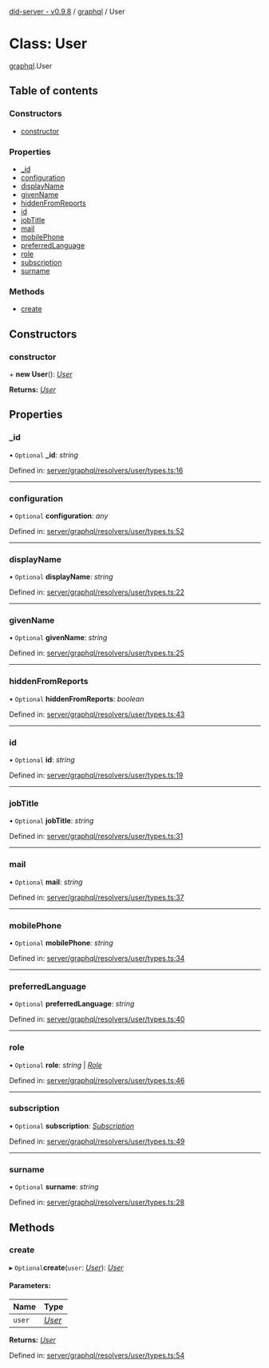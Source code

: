 [did-server - v0.9.8](../README.md) / [graphql](../modules/graphql.md) / User

# Class: User

[graphql](../modules/graphql.md).User

## Table of contents

### Constructors

- [constructor](graphql.user.md#constructor)

### Properties

- [\_id](graphql.user.md#_id)
- [configuration](graphql.user.md#configuration)
- [displayName](graphql.user.md#displayname)
- [givenName](graphql.user.md#givenname)
- [hiddenFromReports](graphql.user.md#hiddenfromreports)
- [id](graphql.user.md#id)
- [jobTitle](graphql.user.md#jobtitle)
- [mail](graphql.user.md#mail)
- [mobilePhone](graphql.user.md#mobilephone)
- [preferredLanguage](graphql.user.md#preferredlanguage)
- [role](graphql.user.md#role)
- [subscription](graphql.user.md#subscription)
- [surname](graphql.user.md#surname)

### Methods

- [create](graphql.user.md#create)

## Constructors

### constructor

\+ **new User**(): [*User*](graphql.user.md)

**Returns:** [*User*](graphql.user.md)

## Properties

### \_id

• `Optional` **\_id**: *string*

Defined in: [server/graphql/resolvers/user/types.ts:16](https://github.com/Puzzlepart/did/blob/dev/server/graphql/resolvers/user/types.ts#L16)

___

### configuration

• `Optional` **configuration**: *any*

Defined in: [server/graphql/resolvers/user/types.ts:52](https://github.com/Puzzlepart/did/blob/dev/server/graphql/resolvers/user/types.ts#L52)

___

### displayName

• `Optional` **displayName**: *string*

Defined in: [server/graphql/resolvers/user/types.ts:22](https://github.com/Puzzlepart/did/blob/dev/server/graphql/resolvers/user/types.ts#L22)

___

### givenName

• `Optional` **givenName**: *string*

Defined in: [server/graphql/resolvers/user/types.ts:25](https://github.com/Puzzlepart/did/blob/dev/server/graphql/resolvers/user/types.ts#L25)

___

### hiddenFromReports

• `Optional` **hiddenFromReports**: *boolean*

Defined in: [server/graphql/resolvers/user/types.ts:43](https://github.com/Puzzlepart/did/blob/dev/server/graphql/resolvers/user/types.ts#L43)

___

### id

• `Optional` **id**: *string*

Defined in: [server/graphql/resolvers/user/types.ts:19](https://github.com/Puzzlepart/did/blob/dev/server/graphql/resolvers/user/types.ts#L19)

___

### jobTitle

• `Optional` **jobTitle**: *string*

Defined in: [server/graphql/resolvers/user/types.ts:31](https://github.com/Puzzlepart/did/blob/dev/server/graphql/resolvers/user/types.ts#L31)

___

### mail

• `Optional` **mail**: *string*

Defined in: [server/graphql/resolvers/user/types.ts:37](https://github.com/Puzzlepart/did/blob/dev/server/graphql/resolvers/user/types.ts#L37)

___

### mobilePhone

• `Optional` **mobilePhone**: *string*

Defined in: [server/graphql/resolvers/user/types.ts:34](https://github.com/Puzzlepart/did/blob/dev/server/graphql/resolvers/user/types.ts#L34)

___

### preferredLanguage

• `Optional` **preferredLanguage**: *string*

Defined in: [server/graphql/resolvers/user/types.ts:40](https://github.com/Puzzlepart/did/blob/dev/server/graphql/resolvers/user/types.ts#L40)

___

### role

• `Optional` **role**: *string* \| [*Role*](graphql.role.md)

Defined in: [server/graphql/resolvers/user/types.ts:46](https://github.com/Puzzlepart/did/blob/dev/server/graphql/resolvers/user/types.ts#L46)

___

### subscription

• `Optional` **subscription**: [*Subscription*](graphql.subscription.md)

Defined in: [server/graphql/resolvers/user/types.ts:49](https://github.com/Puzzlepart/did/blob/dev/server/graphql/resolvers/user/types.ts#L49)

___

### surname

• `Optional` **surname**: *string*

Defined in: [server/graphql/resolvers/user/types.ts:28](https://github.com/Puzzlepart/did/blob/dev/server/graphql/resolvers/user/types.ts#L28)

## Methods

### create

▸ `Optional`**create**(`user`: [*User*](graphql.user.md)): [*User*](graphql.user.md)

#### Parameters:

Name | Type |
:------ | :------ |
`user` | [*User*](graphql.user.md) |

**Returns:** [*User*](graphql.user.md)

Defined in: [server/graphql/resolvers/user/types.ts:54](https://github.com/Puzzlepart/did/blob/dev/server/graphql/resolvers/user/types.ts#L54)
